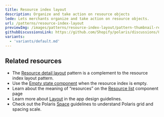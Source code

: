 ```yaml
---
title: Resource index layout
description: Organize and take action on resource objects
lede: Lets merchants organize and take action on resource objects.
url: /patterns/resource-index-layout
previewImg: /images/patterns/resource-index-layout/pattern-thumbnail-resource-index.png
githubDiscussionsLink: https://github.com/Shopify/polaris/discussions/8215
variants:
  - 'variants/default.md'
---
```


<div as="Variants"></div>

<div as="Stack" gap="4">

## Related resources

- The [Resource detail layout](/patterns/resource-details-layout) pattern is a complement to the resource index layout pattern.
- Use the [Empty state component](/components/layout-and-structure/empty-state) when the resource index is empty.
- Learn about the meaning of “resources” on the [Resource list](/components/lists/resource-list) component page
- Learn more about [Layout](https://shopify.dev/apps/design-guidelines/layout) in the app design guidelines.
- Check out the Polaris [Space](/design/space) guidelines to understand Polaris grid and spacing scale.

</div>
